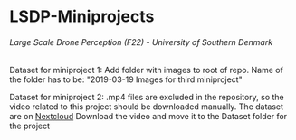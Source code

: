 # LSDP-Miniprojects
###### Large Scale Drone Perception (F22) - University of Southern Denmark

Dataset for miniproject 1:
Add folder with images to root of repo.
Name of the folder has to be: "2019-03-19 Images for third miniproject"

Dataset for miniproject 2:
.mp4 files are excluded in the repository, so the video related to this project should be downloaded manually.
The dataset are on [Nextcloud](https://nextcloud.sdu.dk/index.php/s/yRnA3xJMEq8DGsH)
Download the video and move it to the Dataset folder for the project